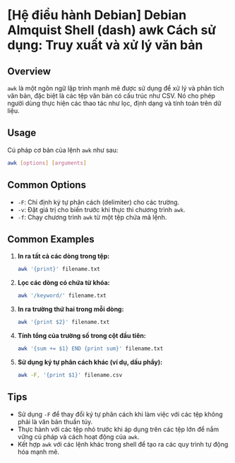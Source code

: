 # [Hệ điều hành Debian] Debian Almquist Shell (dash) awk Cách sử dụng: Truy xuất và xử lý văn bản

## Overview
`awk` là một ngôn ngữ lập trình mạnh mẽ được sử dụng để xử lý và phân tích văn bản, đặc biệt là các tệp văn bản có cấu trúc như CSV. Nó cho phép người dùng thực hiện các thao tác như lọc, định dạng và tính toán trên dữ liệu.

## Usage
Cú pháp cơ bản của lệnh `awk` như sau:

```bash
awk [options] [arguments]
```

## Common Options
- `-F`: Chỉ định ký tự phân cách (delimiter) cho các trường.
- `-v`: Đặt giá trị cho biến trước khi thực thi chương trình `awk`.
- `-f`: Chạy chương trình `awk` từ một tệp chứa mã lệnh.

## Common Examples
1. **In ra tất cả các dòng trong tệp:**
   ```bash
   awk '{print}' filename.txt
   ```

2. **Lọc các dòng có chứa từ khóa:**
   ```bash
   awk '/keyword/' filename.txt
   ```

3. **In ra trường thứ hai trong mỗi dòng:**
   ```bash
   awk '{print $2}' filename.txt
   ```

4. **Tính tổng của trường số trong cột đầu tiên:**
   ```bash
   awk '{sum += $1} END {print sum}' filename.txt
   ```

5. **Sử dụng ký tự phân cách khác (ví dụ, dấu phẩy):**
   ```bash
   awk -F, '{print $1}' filename.csv
   ```

## Tips
- Sử dụng `-F` để thay đổi ký tự phân cách khi làm việc với các tệp không phải là văn bản thuần túy.
- Thực hành với các tệp nhỏ trước khi áp dụng trên các tệp lớn để nắm vững cú pháp và cách hoạt động của `awk`.
- Kết hợp `awk` với các lệnh khác trong shell để tạo ra các quy trình tự động hóa mạnh mẽ.